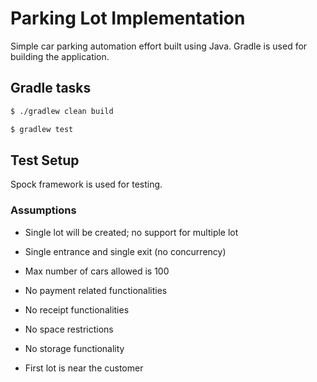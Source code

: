 # Parking Lot Implementation

Simple car parking automation effort built using Java. Gradle is used for building the application.

## Gradle tasks

```sh
$ ./gradlew clean build
```

```sh
$ gradlew test
```

## Test Setup

Spock framework is used for testing.


### Assumptions
* Single lot will be created; no support for multiple lot
* Single entrance and single exit (no concurrency)
* Max number of cars allowed is 100
* No payment related functionalities 
* No receipt functionalities 
* No space restrictions
* No storage functionality

* First lot is near the customer
